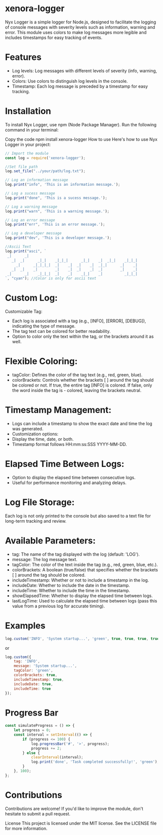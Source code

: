 # xenora-logger

Nyx Logger is a simple logger for Node.js, designed to facilitate the logging of console messages with severity levels such as information, warning and error. This module uses colors to make log messages more legible and includes timestamps for easy tracking of events.

# Features
- Log levels: Log messages with different levels of severity (info, warning, error).
- Colors: Use colors to distinguish log levels in the console.
- Timestamp: Each log message is preceded by a timestamp for easy tracking.

# Installation
To install Nyx Logger, use npm (Node Package Manager). Run the following command in your terminal:

Copy the code
npm install xenora-logger
How to use
Here's how to use Nyx Logger in your project:

```js
// Import the module
const log = require('xenora-logger');

//Set file path
log.set_file("../your/path/log.txt");

// Log an information message
log.print("info", 'This is an information message.');

// Log a sucess message
log.print("done", 'This is a sucess message.');

// Log a warning message
log.print("warn", 'This is a warning message.');

// Log an error message
log.print("err", 'This is an error message.');

// Log a developer message
log.print("dev", 'This is a developer message.');

//Ascii Text
log.print("asci", `                                                                                            
 _|      _|                                                    
   _|  _|      _|_|    _|_|_|      _|_|    _|  _|_|    _|_|_|  
     _|      _|_|_|_|  _|    _|  _|    _|  _|_|      _|    _|  
   _|  _|    _|        _|    _|  _|    _|  _|        _|    _|  
 _|      _|    _|_|_|  _|    _|    _|_|    _|          _|_|_|
`, "cyan"); //Color is only for ascii text
```

# Custom Log:
Customizable Tag:

- Each log is associated with a tag (e.g., [INFO], [ERROR], [DEBUG]), indicating the type of message.
- The tag text can be colored for better readability.
- Option to color only the text within the tag, or the brackets around it as well.

# Flexible Coloring:

- tagColor: Defines the color of the tag text (e.g., red, green, blue).
- colorBrackets: Controls whether the brackets [ ] around the tag should be colored or not. If true, the entire tag [INFO] is colored. If false, only the word inside the tag is - colored, leaving the brackets neutral.

# Timestamp Management:

- Logs can include a timestamp to show the exact date and time the log was generated.
- Customization options:
- Display the time, date, or both.
- Timestamp format follows HH:mm:ss:SSS YYYY-MM-DD.

# Elapsed Time Between Logs:

- Option to display the elapsed time between consecutive logs.
- Useful for performance monitoring and analyzing delays.

# Log File Storage:

Each log is not only printed to the console but also saved to a text file for long-term tracking and review.

# Available Parameters:
- tag: The name of the tag displayed with the log (default: 'LOG').
- message: The log message text.
- tagColor: The color of the text inside the tag (e.g., red, green, blue, etc.).
- colorBrackets: A boolean (true/false) that specifies whether the brackets [ ] around the tag should be colored.
- includeTimestamp: Whether or not to include a timestamp in the log.
- includeDate: Whether to include the date in the timestamp.
- includeTime: Whether to include the time in the timestamp.
- showElapsedTime: Whether to display the elapsed time between logs.
- lastLogTime: Used to calculate the elapsed time between logs (pass this value from a previous log for accurate timing).

# Examples

```js
log.custom('INFO', 'System startup...', 'green', true, true, true, true);
```

or 

```js
log.custom({
    tag: 'INFO',
    message: 'System startup...',
    tagColor: 'green',
    colorBrackets: true,
    includeTimestamp: true,
    includeDate: true,
    includeTime: true
});
```

# Progress Bar

```js
const simulateProgress = () => {
    let progress = 0;
    const interval = setInterval(() => {
        if (progress <= 100) {
            log.progressBar('#', '>', progress);
            progress += 2;
        } else {
            clearInterval(interval);
            log.print('done', 'Task completed successfully!', 'green');
        }
    }, 100);
};
```

# Contributions
Contributions are welcome! If you'd like to improve the module, don't hesitate to submit a pull request.

License
This project is licensed under the MIT license. See the LICENSE file for more information.
